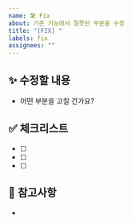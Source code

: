 ```yaml
---
name: 🛠 Fix
about: 기존 기능에서 잘못된 부분을 수정
title: "[FIX] "
labels: fix
assignees: ""
---
```


## ✨ 수정할 내용

- 어떤 부분을 고칠 건가요?

## ✅ 체크리스트

- [ ]
- [ ]
- [ ]

## 🔗 참고사항

-